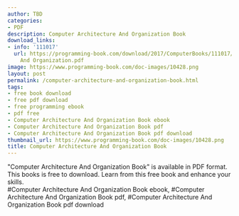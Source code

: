 ```yaml
---
author: TBD
categories:
- PDF
description: Computer Architecture And Organization Book
download_links:
- info: '111017'
  url: https://programming-book.com/download/2017/ComputerBooks/111017/Computer Architecture
    And Organization.pdf
image: https://www.programming-book.com/doc-images/10428.png
layout: post
permalink: /computer-architecture-and-organization-book.html
tags:
- free book download
- free pdf download
- free programming ebook
- pdf free
- Computer Architecture And Organization Book ebook
- Computer Architecture And Organization Book pdf
- Computer Architecture And Organization Book pdf download
thumbnail_url: https://www.programming-book.com/doc-images/10428.png
title: Computer Architecture And Organization Book
---
```


 
<div class="item-desc text-justify">
  "Computer Architecture And Organization Book" is available in PDF format. This books is free to download. Learn from this free book and enhance your skills.
  <br>
  #Computer Architecture And Organization Book ebook, #Computer Architecture And Organization Book pdf, #Computer Architecture And Organization Book pdf download
</div>